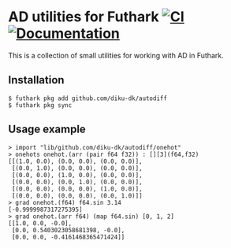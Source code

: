 # AD utilities for Futhark  [![CI](https://github.com/diku-dk/autodiff/workflows/CI/badge.svg)](https://github.com/diku-dk/autodiff/actions) [![Documentation](https://futhark-lang.org/pkgs/github.com/diku-dk/autodiff/status.svg)](https://futhark-lang.org/pkgs/github.com/diku-dk/autodiff/latest/)

This is a collection of small utilities for working with AD in
Futhark.

## Installation

```
$ futhark pkg add github.com/diku-dk/autodiff
$ futhark pkg sync
```
## Usage example

```Futhark
> import "lib/github.com/diku-dk/autodiff/onehot"
> onehots onehot.(arr (pair f64 f32)) : [][3](f64,f32)
[[(1.0, 0.0), (0.0, 0.0), (0.0, 0.0)],
 [(0.0, 1.0), (0.0, 0.0), (0.0, 0.0)],
 [(0.0, 0.0), (1.0, 0.0), (0.0, 0.0)],
 [(0.0, 0.0), (0.0, 1.0), (0.0, 0.0)],
 [(0.0, 0.0), (0.0, 0.0), (1.0, 0.0)],
 [(0.0, 0.0), (0.0, 0.0), (0.0, 1.0)]]
> grad onehot.(f64) f64.sin 3.14
[-0.9999987317275395]
> grad onehot.(arr f64) (map f64.sin) [0, 1, 2]
[[1.0, 0.0, -0.0],
 [0.0, 0.5403023058681398, -0.0],
 [0.0, 0.0, -0.4161468365471424]]
```
